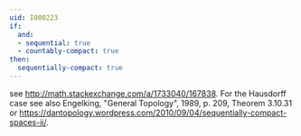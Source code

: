 ```yaml
---
uid: I000223
if:
  and:
  - sequential: true
  - countably-compact: true
then:
  sequentially-compact: true
---
```

see http://math.stackexchange.com/a/1733040/167838. For the Hausdorff case see also Engelking, "General Topology", 1989, p. 209, Theorem 3.10.31 or https://dantopology.wordpress.com/2010/09/04/sequentially-compact-spaces-ii/.

